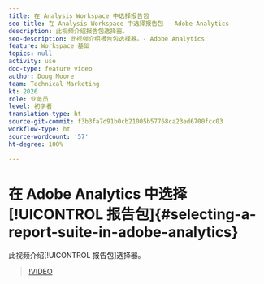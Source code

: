 ```yaml
---
title: 在 Analysis Workspace 中选择报告包
seo-title: 在 Analysis Workspace 中选择报告包 - Adobe Analytics
description: 此视频介绍报告包选择器。
seo-description: 此视频介绍报告包选择器。- Adobe Analytics
feature: Workspace 基础
topics: null
activity: use
doc-type: feature video
author: Doug Moore
team: Technical Marketing
kt: 2026
role: 业务员
level: 初学者
translation-type: ht
source-git-commit: f3b3fa7d91b0cb21005b57768ca23ed6700fcc03
workflow-type: ht
source-wordcount: '57'
ht-degree: 100%

---
```



# 在 Adobe Analytics 中选择[!UICONTROL 报告包]{#selecting-a-report-suite-in-adobe-analytics}

此视频介绍[!UICONTROL 报告包]选择器。

>[!VIDEO](https://video.tv.adobe.com/v/23967/?quality=12)
